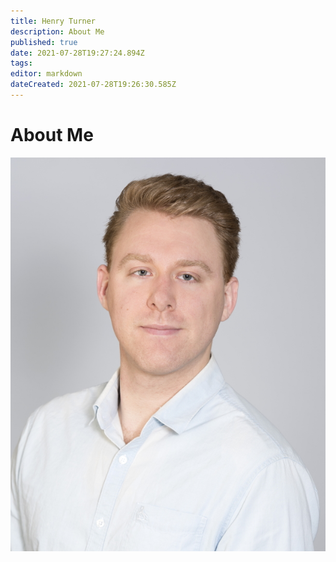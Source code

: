 ```yaml
---
title: Henry Turner
description: About Me
published: true
date: 2021-07-28T19:27:24.894Z
tags: 
editor: markdown
dateCreated: 2021-07-28T19:26:30.585Z
---
```


# About Me
![henry_17-200-0369cr_(small_copy).jpg](/henry_17-200-0369cr_(small_copy).jpg)

